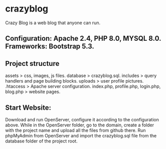 # crazyblog
Crazy Blog is a web blog that anyone can run.

Configuration: Apache 2.4, PHP 8.0, MYSQL 8.0.
Frameworks: Bootstrap 5.3.
---------------------------------------------

Project structure
---------------------------------------------
assets > css, images, js files.
database > crazyblog.sql.
includes > query handlers and page building blocks.
uploads > user profile pictures.
.htaccess > Apache server configuration.
index.php, profile.php, login.php, blog.php > website pages.

Start Website:
---------------------------------------------
Download and run OpenServer, configure it according to the configuration above. 
While in the OpenServer folder, go to the domain, create a folder with the project name and upload all the files from github there. 
Run phpMyAdmin from OpenServer and import the crazyblog.sql file from the database folder of the project root.

